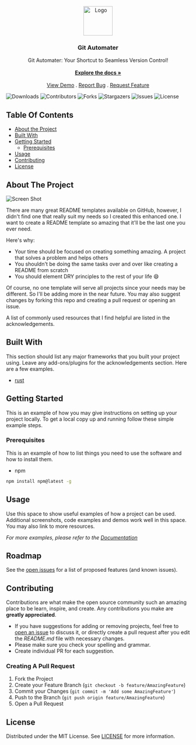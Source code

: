 <br/>
<p align="center">
  <a href="https://github.com/ShyamSundhar1411/git-automater">
    <img src="https://git-scm.com/images/logos/downloads/Git-Icon-1788C.png" alt="Logo" width="80" height="80">
  </a>

  <h3 align="center">Git Automater</h3>

  <p align="center">
    Git Automater: Your Shortcut to Seamless Version Control!
    <br/>
    <br/>
    <a href="https://github.com/ShyamSundhar1411/git-automater"><strong>Explore the docs »</strong></a>
    <br/>
    <br/>
    <a href="https://github.com/ShyamSundhar1411/git-automater">View Demo</a>
    .
    <a href="https://github.com/ShyamSundhar1411/git-automater/issues">Report Bug</a>
    .
    <a href="https://github.com/ShyamSundhar1411/git-automater/issues">Request Feature</a>
  </p>
</p>

![Downloads](https://img.shields.io/github/downloads/ShyamSundhar1411/git-automater/total) ![Contributors](https://img.shields.io/github/contributors/ShyamSundhar1411/git-automater?color=dark-green) ![Forks](https://img.shields.io/github/forks/ShyamSundhar1411/git-automater?style=social) ![Stargazers](https://img.shields.io/github/stars/ShyamSundhar1411/git-automater?style=social) ![Issues](https://img.shields.io/github/issues/ShyamSundhar1411/git-automater) ![License](https://img.shields.io/github/license/ShyamSundhar1411/git-automater) 

## Table Of Contents

* [About the Project](#about-the-project)
* [Built With](#built-with)
* [Getting Started](#getting-started)
  * [Prerequisites](#prerequisites)
* [Usage](#usage)
* [Contributing](#contributing)
* [License](#license)

## About The Project

![Screen Shot](images/screenshot.png)

There are many great README templates available on GitHub, however, I didn't find one that really suit my needs so I created this enhanced one. I want to create a README template so amazing that it'll be the last one you ever need.

Here's why:

* Your time should be focused on creating something amazing. A project that solves a problem and helps others
* You shouldn't be doing the same tasks over and over like creating a README from scratch
* You should element DRY principles to the rest of your life :smile:

Of course, no one template will serve all projects since your needs may be different. So I'll be adding more in the near future. You may also suggest changes by forking this repo and creating a pull request or opening an issue.

A list of commonly used resources that I find helpful are listed in the acknowledgements.

## Built With

This section should list any major frameworks that you built your project using. Leave any add-ons/plugins for the acknowledgements section. Here are a few examples.

* [rust](https://www.rust-lang.org/)

## Getting Started

This is an example of how you may give instructions on setting up your project locally.
To get a local copy up and running follow these simple example steps.

### Prerequisites

This is an example of how to list things you need to use the software and how to install them.

* npm

```sh
npm install npm@latest -g
```

## Usage

Use this space to show useful examples of how a project can be used. Additional screenshots, code examples and demos work well in this space. You may also link to more resources.

_For more examples, please refer to the [Documentation](https://example.com)_

## Roadmap

See the [open issues](https://github.com/ShyamSundhar1411/git-automater/issues) for a list of proposed features (and known issues).

## Contributing

Contributions are what make the open source community such an amazing place to be learn, inspire, and create. Any contributions you make are **greatly appreciated**.
* If you have suggestions for adding or removing projects, feel free to [open an issue](https://github.com/ShyamSundhar1411/git-automater/issues/new) to discuss it, or directly create a pull request after you edit the *README.md* file with necessary changes.
* Please make sure you check your spelling and grammar.
* Create individual PR for each suggestion.

### Creating A Pull Request

1. Fork the Project
2. Create your Feature Branch (`git checkout -b feature/AmazingFeature`)
3. Commit your Changes (`git commit -m 'Add some AmazingFeature'`)
4. Push to the Branch (`git push origin feature/AmazingFeature`)
5. Open a Pull Request

## License

Distributed under the MIT License. See [LICENSE](https://github.com/ShyamSundhar1411/git-automater/blob/main/LICENSE.md) for more information.
